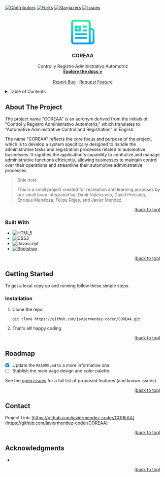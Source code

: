 <div id="top"></div>



<!-- PROJECT SHIELDS -->
[![Contributors][contributors-shield]][contributors-url]
[![Forks][forks-shield]][forks-url]
[![Stargazers][stars-shield]][stars-url]
[![Issues][issues-shield]][issues-url]



<!-- PROJECT LOGO -->
<br />
<div align="center">
  <a href="https://github.com/javiermendez-coder/COREAA">
    <img src="images/readme-logo.png" alt="Logo" width="80" height="80">
  </a>

<h3 align="center"><strong>COREAA</strong></h3>

  <p align="center">
    Control y Registro Administrativo Automotriz
    <br />
    <a href="https://github.com/javiermendez-coder/COREAA"><strong>Explore the docs »</strong></a>
    <br />
    <br />
    <!--
      Commented since there's no stable version or demo available yet.
      <a href="https://github.com/javiermendez-coder/COREAA">View Demo</a>
      ·
    -->
    <a href="https://github.com/javiermendez-coder/COREAA/issues">Report Bug</a>
    ·
    <a href="https://github.com/javiermendez-coder/COREAA/issues">Request Feature</a>
  </p>
</div>



<!-- TABLE OF CONTENTS -->
<details>
  <summary>Table of Contents</summary>
  <ol>
    <li>
      <a href="#about-the-project">About The Project</a>
      <ul>
        <li><a href="#built-with">Built With</a></li>
      </ul>
    </li>
    <li>
      <a href="#getting-started">Getting Started</a>
      <ul>
        <li><a href="#installation">Installation</a></li>
      </ul>
    </li>
    <li><a href="#roadmap">Roadmap</a></li>
    <li><a href="#contact">Contact</a></li>
    <li><a href="#acknowledgments">Acknowledgments</a></li>
  </ol>
</details>



<!-- ABOUT THE PROJECT -->
## About The Project

<!--
  Commented until a design for the webapp is stablish
  [![Product Name Screen Shot][product-screenshot]](https://example.com)
-->


The project name "COREAA" is an acronym derived from the initials of "Control y Registro Administrativo Automotriz," which translates to "Automotive Administrative Control and Registration" in English.

The name "COREAA" reflects the core focus and purpose of the project, which is to develop a system specifically designed to handle the administrative tasks and registration processes related to automotive businesses. It signifies the application's capability to centralize and manage administrative functions efficiently, allowing businesses to maintain control over their operations and streamline their automotive administrative processes.

> Side note:
>
> This is a small project created for recreation and learning purposes by our small team integrated by: Dahir Valenzuela, David Preciado, Enrique Mendoza, Felipe Rojas, and Javier Méndez.

<p align="right">(<a href="#top">back to top</a>)</p>



### Built With

* ![HTML5][html-shield]
* ![CSS3][css-shield]
* ![Javascript][javascript-shield]
* [![Bootstrap][bootstrap-shield]][bootstrap-url]

<p align="right">(<a href="#top">back to top</a>)</p>



<!-- GETTING STARTED -->
## Getting Started

To get a local copy up and running follow these simple steps.

### Installation

1. Clone the repo
   ```sh
   git clone https://github.com/javiermendez-coder/COREAA.git
   ```
2. That's all! happy coding.

<p align="right">(<a href="#top">back to top</a>)</p>



<!-- USAGE EXAMPLES -->
<!--
  Commented until we stablish the requirements and milestones of the project
  ## Usage

  Use this space to show useful examples of how a project can be used. Additional screenshots, code examples and demos work well in this space. You may also link to more resources.

  _For more examples, please refer to the [Documentation](https://example.com)_

  <p align="right">(<a href="#top">back to top</a>)</p>
-->


<!-- ROADMAP -->
## Roadmap

- [x] Update the `README.md` to a more informative one.
- [ ] Stablish the main page design and color palette.

See the [open issues](https://github.com/javiermendez-coder/COREAA/issues) for a full list of proposed features (and known issues).

<p align="right">(<a href="#top">back to top</a>)</p>



<!-- CONTACT -->
## Contact

Project Link: [https://github.com/javiermendez-coder/COREAA](https://github.com/javiermendez-coder/COREAA)

<p align="right">(<a href="#top">back to top</a>)</p>



<!-- ACKNOWLEDGMENTS -->
## Acknowledgments

* []()

<p align="right">(<a href="#top">back to top</a>)</p>



<!-- MARKDOWN LINKS & IMAGES -->
<!-- https://www.markdownguide.org/basic-syntax/#reference-style-links -->
[contributors-shield]: https://img.shields.io/github/contributors/javiermendez-coder/COREAA.svg?style=for-the-badge
[contributors-url]: https://github.com/javiermendez-coder/COREAA/graphs/contributors
[forks-shield]: https://img.shields.io/github/forks/javiermendez-coder/COREAA.svg?style=for-the-badge
[forks-url]: https://github.com/javiermendez-coder/COREAA/network/members
[stars-shield]: https://img.shields.io/github/stars/javiermendez-coder/COREAA.svg?style=for-the-badge
[stars-url]: https://github.com/javiermendez-coder/COREAA/stargazers
[issues-shield]: https://img.shields.io/github/issues/javiermendez-coder/COREAA.svg?style=for-the-badge
[issues-url]: https://github.com/javiermendez-coder/COREAA/issues
[license-shield]: https://img.shields.io/github/license/javiermendez-coder/COREAA.svg?style=for-the-badge
[license-url]: https://github.com/javiermendez-coder/COREAA/blob/master/LICENSE.txt
[html-shield]: https://img.shields.io/badge/HTML5-white?style=for-the-badge&logo=html5&logoColor=orange
[css-shield]: https://img.shields.io/badge/CSS3-white?style=for-the-badge&logo=css3&logoColor=blue
[javascript-shield]: https://img.shields.io/badge/JavaScript-EEC436?style=for-the-badge&logo=javascript&logoColor=222
[bootstrap-shield]: https://img.shields.io/badge/Bootstrap-563D7C?style=for-the-badge&logo=bootstrap&logoColor=white
[bootstrap-url]: https://getbootstrap.com
[product-screenshot]: images/screenshot.png
